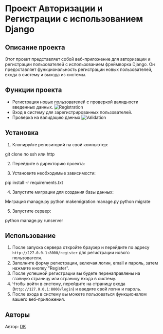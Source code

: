 # Проект Авторизации и Регистрации с использованием Django

## Описание проекта

Этот проект представляет собой веб-приложение для авторизации и регистрации пользователей с использованием фреймворка Django. Он предоставляет функциональность регистрации новых пользователей, входа в систему и выхода из системы.

## Функции проекта

- Регистрация новых пользователей с проверкой валидности введенных данных.
![Registration](/AuthProject/img/registration.png)
- Вход в систему для зарегистрированных пользователей.
- Проверка на валидацию данных
![Validation](/AuthProject/img/validation.png)

## Установка

1. Клонируйте репозиторий на свой компьютер:

git clone по ssh или http


2. Перейдите в директорию проекта:


3. Установите необходимые зависимости:

pip install -r requirements.txt

4. Запустите миграции для создания базы данных:

Миграция manage.py python makemigration
manage.py python migrate

5. Запустите сервер:

python manage.py runserver

## Использование

1. После запуска сервера откройте браузер и перейдите по адресу `http://127.0.0.1:8000/register` для регистрации нового пользователя.
2. Заполните форму регистрации, включая логин, email и пароль, затем нажмите кнопку "Register".
3. После успешной регистрации вы будете перенаправлены на главную страницу или страницу входа в систему.
4. Чтобы войти в систему, перейдите на страницу входа (`http://127.0.0.1:8000/login`) и введите свой логин и пароль.
5. После входа в систему вы можете пользоваться функционалом вашего веб-приложения.

## Авторы

Автор: [DK](https://github.com/Oscardkyou)



